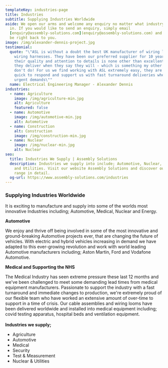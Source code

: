 ```yaml
---
templateKey: industries-page
title: Industries
subtitle: Supplying Industries Worldwide
aside: We open our arms and welcome any enquiry no matter what industry you’re
  in. If you would like to send an enquiry, simply email
  [enquiry@assembly-solutions.com](enquiry@assembly-solutions.com) and we will
  be right back to you.
image: /img/alexander-dennis-project.jpg
testimonial:
  quote: "\"ASL is without a doubt the best UK manufacturer of wiring looms and
    wiring harnesses. They have been our preferred supplier for 10 years because
    their quality and attention to details is none other than excellent, and
    they deliver when they say they will - which is something my other suppliers
    don't do! For us we find working with ASL extremely easy, they are always
    quick to respond and support us with fast turnaround deliveries when we have
    urgent demands\""
  name: Electrical Engineering Manager - Alexander Dennis
industries:
  - name: Agriculture
    image: /img/agriculture-min.jpg
    alt: Agriculture
    featured: false
  - name: Automotive
    image: /img/automotive-min.jpg
    alt: Automotive
  - name: Construction
    alt: Construction
    image: /img/construction-min.jpg
  - name: Nuclear
    image: /img/nuclear-min.jpg
    alt: Nuclear
seo:
  title: Industries We Supply | Assembly Solutions
  description: Industries we supply into include; Automotive, Nuclear, Security
    and Utilities. Visit our website Assembly Solutions and discover our market
    range in detail.
  og-url: https://www.assembly-solutions.com/industries
---
```

### **Supplying Industries Worldwide**

It is exciting to manufacture and supply into some of the worlds most innovative Industries including; Automotive, Medical, Nuclear and Energy.

**Automotive** 

We enjoy and thrive off being involved in some of the most innovative and ground-breaking Automotive projects ever, that are changing the future of vehicles. With electric and hybrid vehicles increasing in demand we have adapted to this ever-growing revolution and work with world leading Automotive manufacturers including; Aston Martin, Ford and Vodafone Automotive. 

**Medical and Supporting the NHS**

The Medical Industry has seen extreme pressure these last 12 months and we've been challenged to meet some demanding lead times from medical equipment manufacturers. Passionate to support the industry with a fast turnaround and immediate changes to production, we're extremely proud of our flexible team who have worked an extensive amount of over-time to support in a time of crisis. Our cable assemblies and wiring looms have been delivered worldwide and installed into medical equipment including; covid testing apparatus, hospital beds and ventilation equipment. \
\
**Industries we supply;**

* Agriculture
* Automotive
* Medical
* Security
* Test & Measurement
* Nuclear & Utilities